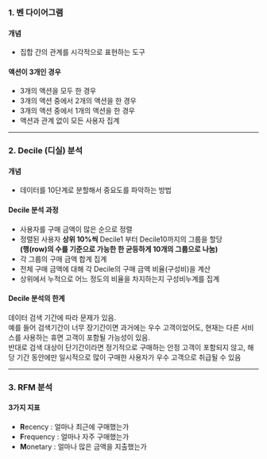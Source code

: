 ### 1. 벤 다이어그램

#### 개념
- 집합 간의 관계를 시각적으로 표현하는 도구

#### 액션이 3개인 경우
- 3개의 액션을 모두 한 경우
- 3개의 액션 중에서 2개의 액션을 한 경우
- 3개의 액션 중에서 1개의 액션을 한 경우
- 액션과 관계 없이 모든 사용자 집계

-----
### 2. Decile (디실) 분석

#### 개념
- 데이터를 10단계로 분할해서 중요도를 파악하는 방법

#### Decile 분석 과정
- 사용자를 구매 금액이 많은 순으로 정렬
- 정렬된 사용자 **상위 10%씩** Decile1 부터 Decile10까지의 그룹을 할당<BR>
**(행(row)의 수를 기준으로 가능한 한 균등하게 10개의 그룹으로 나눔)**
- 각 그룹의 구매 금액 합계 집계
- 전체 구매 금액에 대해 각 Decile의 구매 금액 비율(구성비)을 계산
- 상위에서 누적으로 어느 정도의 비율을 차지하는지 구성비누계를 집계

#### Decile 분석의 한계
데이터 검색 기간에 따라 문제가 있음.<BR>예를 들어 검색기간이 너무 장기간이면 과거에는 우수 고객이었어도, 현재는 다른 서비스를 사용하는 휴면 고객이 포함될 가능성이 있음.<BR>반대로 검색 대상이 단기간이라면 정기적으로 구매하는 안정 고객이 포함되지 않고, 해당 기간 동안에만 일시적으로 많이 구매한 사용자가 우수 고객으로 취급될 수 있음

-----
### 3. RFM 분석

#### 3가지 지표
- **R**ecency : 얼마나 최근에 구매했는가
- **F**requency : 얼마나 자주 구매했는가
- **M**onetary : 얼마나 많은 금액을 지출했는가
